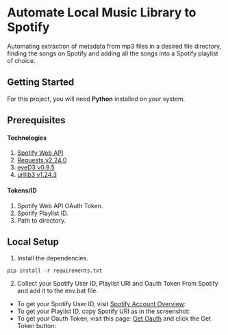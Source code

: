 # Automate Local Music Library to Spotify
Automating extraction of metadata from mp3 files in a desired file directory, finding the songs on Spotify and adding all the songs into a Spotify playlist of choice.

## Getting Started
For this project, you will need __Python__ installed on your system.

## Prerequisites
#### Technologies
1. [Spotify Web API](https://developer.spotify.com/documentation/web-api/)
2. [Requests v2.24.0](https://requests.readthedocs.io/en/master/)
3. [eyeD3 v0.9.5](https://eyed3.readthedocs.io/en/latest/)
4. [urllib3 v1.24.3](https://urllib3.readthedocs.io/en/latest/)
#### Tokens/ID
1. Spotify Web API OAuth Token.
2. Spotify Playlist ID.
3. Path to directory.
  
## Local Setup
1. Install the dependencies.
<pre><code>pip install -r requirements.txt
</code></pre>
2. Collect your Spotify User ID, Playlist URI and Oauth Token From Spotify and add it to the env.bat file.
  * To get your Spotify User ID, visit [Spotify Account Overview](https://www.spotify.com/in/account/overview/):
  * To get your Playlist ID, copy Spotify URI as in the screenshot:
  * To get your Oauth Token, visit this page: [Get Oauth](https://developer.spotify.com/console/post-playlist-tracks/) and click the Get Token button:
